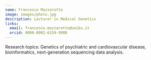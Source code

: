 ```yaml
---
name: Francesco Mazzarotto
image: images/photo.jpg
description: Lecturer in Medical Genetics
links:
  email: francesco.mazzarotto@unibs.it
  orcid: 0000-0002-6159-9980
---
```


Research topics: Genetics of psychiatric and cardiovascular disease, bioinformatics, next-generation sequencing data analysis. 
